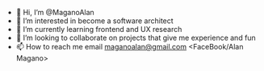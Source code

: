 - 👋 Hi, I’m @MaganoAlan
- 👀 I’m interested in become a software architect
- 🌱 I’m currently learning frontend and UX research
- 💞️ I’m looking to collaborate on projects that give me experience and fun
- 📫 How to reach me email <maganoalan@gmail.com> <FaceBook/Alan Magano>

<!---
MaganoAlan/MaganoAlan is a ✨ special ✨ repository because its `README.md` (this file) appears on your GitHub profile.
You can click the Preview link to take a look at your changes.
--->

